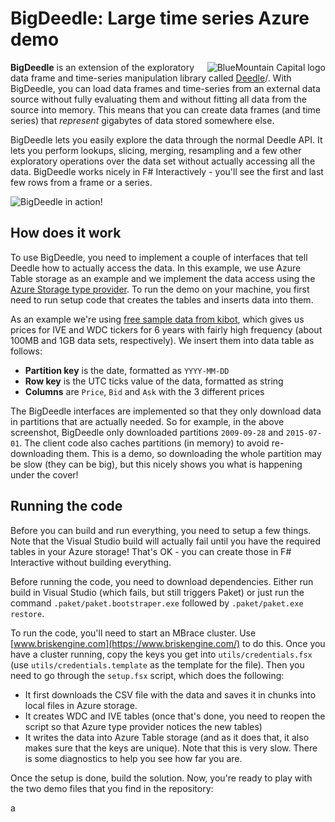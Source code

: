 BigDeedle: Large time series Azure demo
=======================================

<img align="right" src="https://www.bluemountaincapital.com/media/logo.gif" alt="BlueMountain Capital logo" />

**BigDeedle** is an extension of the exploratory data frame and time-series
manipulation library called [Deedle](http://bluemountaincapital.github.io/Deedle/)/.
With BigDeedle, you can load data frames and time-series from an external data
source without fully evaluating them and without fitting all data from the
source into memory. This means that you can create data frames (and time series)
that _represent_ gigabytes of data stored somewhere else.

BigDeedle lets you easily explore the data through the normal Deedle API. It
lets you perform lookups, slicing, merging, resampling and a few other exploratory
operations over the data set without actually accessing all the data. BigDeedle
works nicely in F# Interactively - you'll see the first and last few rows from
a frame or a series.

![BigDeedle in action!](https://github.com/tpetricek/Deedle.BigDemo/raw/master/img/screen.png)

How does it work
----------------

To use BigDeedle, you need to implement a couple of interfaces that tell Deedle how
to actually access the data. In this example, we use Azure Table storage as an
example and we implement the data access using the [Azure Storage type
provider](http://fsprojects.github.io/AzureStorageTypeProvider/). To run the demo
on your machine, you first need to run setup code that creates the tables and
inserts data into them.

As an example we're using [free sample data from kibot](http://www.kibot.com/),
which gives us prices for IVE and WDC tickers for 6 years with fairly high frequency
(about 100MB and 1GB data sets, respectively). We insert them into data table as
follows:

 * **Partition key** is the date, formatted as `YYYY-MM-DD`
 * **Row key** is the UTC ticks value of the data, formatted as string
 * **Columns** are `Price`, `Bid` and `Ask` with the 3 different prices

The BigDeedle interfaces are implemented so that they only download data in partitions
that are actually needed. So for example, in the above screenshot, BigDeedle only
downloaded partitions `2009-09-28` and `2015-07-01`. The client code also caches
partitions (in memory) to avoid re-downloading them. This is a demo, so downloading
the whole partition may be slow (they can be big), but this nicely shows you what is
happening under the cover!

Running the code
----------------

Before you can build and run everything, you need to setup a few things. Note that
the Visual Studio build will actually fail until you have the required tables in
your Azure storage! That's OK - you can create those in F# Interactive without
building everything.

Before running the code, you need to download dependencies. Either run build in
Visual Studio (which fails, but still triggers Paket) or just run the command
`.paket/paket.bootstraper.exe` followed by `.paket/paket.exe restore`.

To run the code, you'll need to start an MBrace cluster. Use [www.briskengine.com](https://www.briskengine.com/)
to do this. Once you have a cluster running, copy the keys you get into `utils/credentials.fsx`
(use `utils/credentials.template` as the template for the file). Then you need
to go through the `setup.fsx` script, which does the following:

 * It first downloads the CSV file with the data and saves it in chunks into
   local files in Azure storage.
 * It creates WDC and IVE tables (once that's done, you need to reopen the
   script so that Azure type provider notices the new tables)
 * It writes the data into Azure Table storage (and as it does that, it also makes
   sure that the keys are unique). Note that this is very slow. There is some
   diagnostics to help you see how far you are.

Once the setup is done, build the solution. Now, you're ready to play with the
two demo files that you find in the repository:















a
